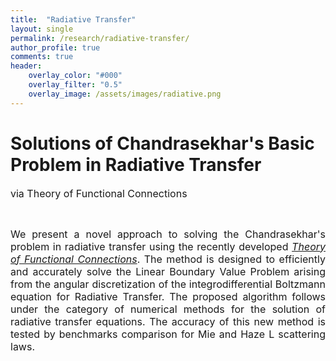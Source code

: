 ```yaml
---
title:  "Radiative Transfer"
layout: single
permalink: /research/radiative-transfer/
author_profile: true
comments: true
header:
    overlay_color: "#000"
    overlay_filter: "0.5"
    overlay_image: /assets/images/radiative.png
---
```



<h1>Solutions of Chandrasekhar's Basic Problem in Radiative Transfer</h1>

<font size="3">via Theory of Functional Connections</font>
<p><br></p>
<font size="3">
<div style="text-align: justify;"> We present a novel approach to solving the Chandrasekhar's problem in radiative transfer using the recently developed <a href="https://doi.org/10.3390/math5040057"><i>Theory of Functional Connections</i></a>. The method is designed to efficiently and accurately solve the Linear Boundary Value Problem arising from the angular discretization of the integrodifferential Boltzmann equation for Radiative Transfer. The proposed algorithm follows under the category of numerical methods for the solution of radiative transfer equations. The accuracy of this new method is tested by benchmarks comparison for Mie and Haze L scattering laws. </div>
</font>